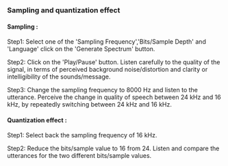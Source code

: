 
### Sampling and quantization effect
#### Sampling :

   Step1: Select one of the 'Sampling Frequency','Bits/Sample Depth' and 'Language' click on the 'Generate Spectrum' button.

   Step2: Click on the 'Play/Pause' button. Listen carefully to the quality of the signal, in terms of perceived background noise/distortion and clarity or intelligibility of the sounds/message.

   Step3: Change the sampling frequency to 8000 Hz and listen to the utterance. Perceive the change in quality of speech between 24 kHz and 16 kHz, by repeatedly switching between 24 kHz and 16 kHz.

#### Quantization effect :

   Step1: Select back the sampling frequency of 16 kHz.

   Step2: Reduce the bits/sample value to 16 from 24. Listen and compare the utterances for the two different bits/sample values.


